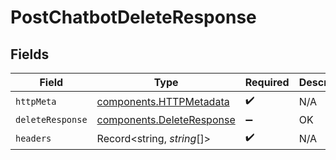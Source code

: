 # PostChatbotDeleteResponse


## Fields

| Field                                                                  | Type                                                                   | Required                                                               | Description                                                            |
| ---------------------------------------------------------------------- | ---------------------------------------------------------------------- | ---------------------------------------------------------------------- | ---------------------------------------------------------------------- |
| `httpMeta`                                                             | [components.HTTPMetadata](../../models/components/httpmetadata.md)     | :heavy_check_mark:                                                     | N/A                                                                    |
| `deleteResponse`                                                       | [components.DeleteResponse](../../models/components/deleteresponse.md) | :heavy_minus_sign:                                                     | OK                                                                     |
| `headers`                                                              | Record<string, *string*[]>                                             | :heavy_check_mark:                                                     | N/A                                                                    |